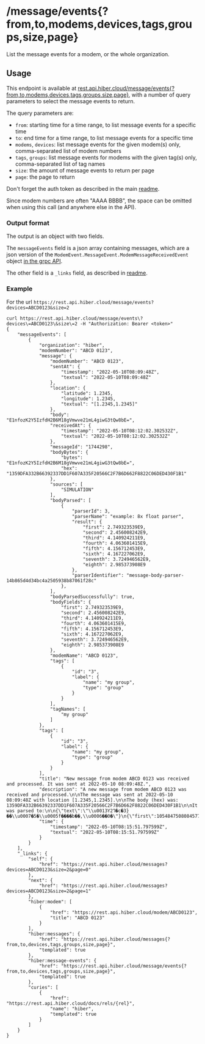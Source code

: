# /message/events{?from,to,modems,devices,tags,groups,size,page}

List the message events for a modem, or the whole organization.

## Usage

This endpoint is available at
[rest.api.hiber.cloud/message/events{?from,to,modems,devices,tags,groups,size,page}](https://rest.api.hiber.cloud/message/events),
with a number of query parameters to select the message events to return.

The query parameters are:
- `from`: starting time for a time range, to list message events for a specific time
- `to`: end time for a time range, to list message events for a specific time
- `modems`, `devices`: list message events for the given modem(s) only, comma-separated list of modem numbers
- `tags`, `groups`: list message events for modems with the given tag(s) only, comma-separated list of tag names
- `size`: the amount of message events to return per page
- `page`: the page to return

Don't forget the auth token as described in the main [readme](../README.md#auth).

Since modem numbers are often "AAAA BBBB", the space can be omitted when using this call (and anywhere else in the API).

### Output format

The output is an object with two fields.

The `messageEvents` field is a json array containing messages, which are a json version of
the `ModemEvent.MessageEvent.ModemMessageReceivedEvent` object
[in the grpc API](https://github.com/HiberGlobal/api/blob/master/docs/event.md#eventmodemeventmessageeventmodemmessagereceivedevent).

The other field is a `_links` field, as described in [readme](../README.md#hal).

### Example

For the url `https://rest.api.hiber.cloud/message/events?devices=ABCD0123&size=2`

```
curl https://rest.api.hiber.cloud/message/events\?devices\=ABCD0123\&size\=2 -H "Authorization: Bearer <token>"
{
    "messageEvents": [
        {
            "organization": "hiber",
            "modemNumber": "ABCD 0123",
            "message": {
                "modemNumber": "ABCD 0123",
                "sentAt": {
                    "timestamp": "2022-05-10T08:09:48Z",
                    "textual": "2022-05-10T08:09:48Z"
                },
                "location": {
                    "latitude": 1.2345,
                    "longitude": 1.2345,
                    "textual": "[1.2345,1.2345]"
                },
                "body": "E1nfozK2Y5IzfdH2B6M18gVmwve21mL4giwG3tQw8bE=",
                "receivedAt": {
                    "timestamp": "2022-05-10T08:12:02.302532Z",
                    "textual": "2022-05-10T08:12:02.302532Z"
                },
                "messageId": "1744298",
                "bodyBytes": {
                    "bytes": "E1nfozK2Y5IzfdH2B6M18gVmwve21mL4giwG3tQw8bE=",
                    "hex": "1359DFA332B66392337DD1F607A335F20566C2F7B6D662F8822C06DED430F1B1"
                },
                "sources": [
                    "SIMULATION"
                ],
                "bodyParsed": [
                    {
                        "parserId": 3,
                        "parserName": "example: 8x float parser",
                        "result": {
                            "first": 2.749323539E9,
                            "second": 2.456008242E9,
                            "third": 4.140924211E9,
                            "fourth": 4.063601415E9,
                            "fifth": 4.156712453E9,
                            "sixth": 4.167227062E9,
                            "seventh": 3.724946562E9,
                            "eighth": 2.985373908E9
                        },
                        "parserIdentifier": "message-body-parser-14b865d4d34bc4a2505938b87061f28c"
                    },
                ],
                "bodyParsedSuccessfully": true,
                "bodyFields": {
                    "first": 2.749323539E9,
                    "second": 2.456008242E9,
                    "third": 4.140924211E9,
                    "fourth": 4.063601415E9,
                    "fifth": 4.156712453E9,
                    "sixth": 4.167227062E9,
                    "seventh": 3.724946562E9,
                    "eighth": 2.985373908E9
                },
                "modemName": "ABCD 0123",
                "tags": [
                    {
                        "id": "3",
                        "label": {
                            "name": "my group",
                            "type": "group"
                        }
                    }
                ],
                "tagNames": [
                    "my group"
                ]
            },
            "tags": [
                {
                    "id": "3",
                    "label": {
                        "name": "my group",
                        "type": "group"
                    }
                }
            ],
            "title": "New message from modem ABCD 0123 was received and processed. It was sent at 2022-05-10 08:09:48Z.",
            "description": "A new message from modem ABCD 0123 was received and processed.\n\nThe message was sent at 2022-05-10 08:09:48Z with location [1.2345,1.2345].\n\nThe body (hex) was: 1359DFA332B66392337DD1F607A335F20566C2F7B6D662F8822C06DED430F1B1\n\nIt was parsed to:\n\n{\"text\":\"\\u0013Yߣ2�c�3}��\\u0007�5�\\u0005f����b��,\\u0006��0�\"}\n{\"first\":10548475080845777000,\"second\":17453035185545249000,\"third\":17898103950452877000,\"fourth\":12822083304916660000}\n{\"first\":2749323539,\"second\":2456008242,\"third\":4140924211,\"fourth\":4063601415,\"fifth\":4156712453,\"sixth\":4167227062,\"seventh\":3724946562,\"eighth\":2985373908}\n{\"first\":2749323539,\"second\":17785134063915612000,\"third\":4063601415,\"text\":\"\\u0005f����b��,\\u0006��0�\"}",
            "time": {
                "timestamp": "2022-05-10T08:15:51.797599Z",
                "textual": "2022-05-10T08:15:51.797599Z"
            }
        }
    ],
    "_links": {
        "self": {
            "href": "https://rest.api.hiber.cloud/messages?devices=ABCD0123&size=2&page=0"
        },
        "next": {
            "href": "https://rest.api.hiber.cloud/messages?devices=ABCD0123&size=2&page=1"
        },
        "hiber:modem": [
            {
                "href": "https://rest.api.hiber.cloud/modem/ABCD0123",
                "title": "ABCD 0123"
            }
        ],
        "hiber:messages": {
            "href": "https://rest.api.hiber.cloud/messages{?from,to,devices,tags,groups,size,page}",
            "templated": true
        },
        "hiber:message-events": {
            "href": "https://rest.api.hiber.cloud/message/events{?from,to,devices,tags,groups,size,page}",
            "templated": true
        },
        "curies": [
            {
                "href": "https://rest.api.hiber.cloud/docs/rels/{rel}",
                "name": "hiber",
                "templated": true
            }
        ]
    }
}
```
